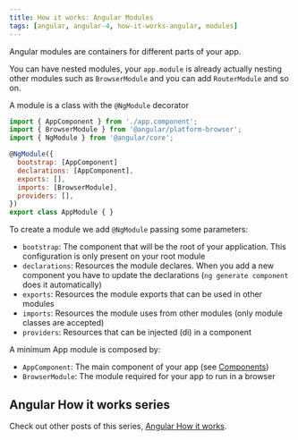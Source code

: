 ```yaml
---
title: How it works: Angular Modules
tags: [angular, angular-4, how-it-works-angular, modules]
---
```


Angular modules are containers for different parts of your app.

You can have nested modules, your `app.module` is already actually nesting other modules such as `BrowserModule` and you can add `RouterModule` and so on.

A module is a class with the `@NgModule` decorator

```javascript
import { AppComponent } from './app.component';
import { BrowserModule } from '@angular/platform-browser';
import { NgModule } from '@angular/core';

@NgModule({
  bootstrap: [AppComponent]
  declarations: [AppComponent],
  exports: [],
  imports: [BrowserModule],
  providers: [],
})
export class AppModule { }
```
<!--more-->

To create a module we add `@NgModule` passing some parameters:

- `bootstrap`: The component that will be the root of your application. This configuration is only present on your root module
- `declarations`: Resources the module declares. When you add a new component you have to update the declarations (`ng generate component` does it automatically)
- `exports`: Resources the module exports that can be used in other modules
- `imports`: Resources the module uses from other modules (only module classes are accepted)
- `providers`: Resources that can be injected (di) in a component

A minimum App module is composed by:

- `AppComponent`: The main component of your app (see [Components](/2017/07/21/how-it-works-angular-components))
- `BrowserModule`: The module required for your app to run in a browser


## Angular How it works series

Check out other posts of this series, [Angular How it works](/tag/how-it-works-angular/).
